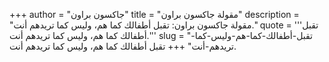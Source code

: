 +++
author = "جاكسون براون"
title = "مقولة جاكسون براون"
description = "مقولة جاكسون براون: تقبل أطفالك كما هم، وليس كما تريدهم أنت."
quote = '''تقبل أطفالك كما هم، وليس كما تريدهم أنت.'''
slug = "تقبل-أطفالك-كما-هم-وليس-كما-تريدهم-أنت"
+++
تقبل أطفالك كما هم، وليس كما تريدهم أنت.

